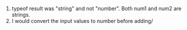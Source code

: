 1. typeof result was "string" and not "number". Both num1 and num2 are strings.
2. I would convert the input values to number before adding/